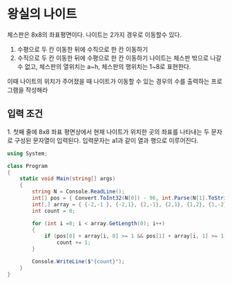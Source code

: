 <h1>왕실의 나이트</h1>

체스판은 8x8의 좌표평면이다.
나이트는 2가지 경우로 이동할수 있다.
1. 수평으로 두 칸 이동한 뒤에 수직으로 한 칸 이동하기
2. 수직으로 두 칸 이동한 뒤에 수평으로 한 칸 이동하기
나이트는 체스판 밖으로 나갈 수 없고, 체스판의 열위치는 a~h, 체스판의 행위치는 1~8로 표현한다.

이때 나이트의 위치가 주어졌을 때 나이트가 이동할 수 있는 경우의 수를 출력하는 프로그램을 작성해라

<h2>입력 조건</h2>
1. 첫째 줄에 8x8 좌표 평면상에서 현재 나이트가 위치한 곳의 좌표를 나타내는 두 문자로 구성된 문자열이 입력된다. 입력문자는 a1과 같이 열과 행으로 이루어진다.

```cs
using System;

class Program
{
    static void Main(string[] args)
    {
        string N = Console.ReadLine();
        int[] pos = { Convert.ToInt32(N[0]) - 96, int.Parse(N[1].ToString()) };
        int[,] array = { {-2,-1 }, {-2,1}, {2,-1}, {2,1}, {1,2}, {1,-2}, {-1,2}, {-1,-2}};
        int count = 0;

        for (int i =0; i < array.GetLength(0); i++)
        {
            if (pos[0] + array[i, 0] >= 1 && pos[1] + array[i, 1] >= 1)
                count += 1;
        }

        Console.WriteLine($"{count}");
    }
}
```
